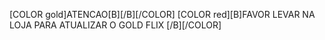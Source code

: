 [COLOR gold]ATENCAO[B][/B][/COLOR] [COLOR red][B]FAVOR LEVAR NA LOJA PARA ATUALIZAR O GOLD FLIX [/B][/COLOR]
